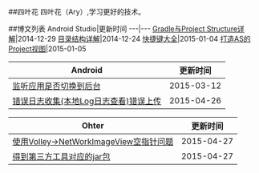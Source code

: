 ##四叶花
四叶花（Ary）,学习更好的技术。

##博文列表
Android Studio|更新时间
---|---
[Gradle与Project Structure详解](https://github.com/siyehua/Adnroid-Notes/tree/master/Android%20Studio/Gradle%20And%20Project%20Structrue)|2014-12-29
[目录结构详解](https://github.com/siyehua/Adnroid-Notes/tree/master/Android%20Studio/Directory%20Info)|2014-12-24
[快捷键大全](https://github.com/siyehua/Adnroid-Notes/tree/master/Android%20Studio/KeyMap)|2015-01-04
[打造AS的Project视图](https://github.com/siyehua/Adnroid-Notes/tree/master/Android%20Studio/Make%20Project%20View)|2015-01-05



Android |更新时间
---|---
[监听应用是否切换到后台](https://github.com/siyehua/Adnroid-Notes/tree/master/Android/AppIsBackground)|2015-03-12
[错误日志收集(本地Log日志查看)错误上传](https://github.com/siyehua/Adnroid-Notes/tree/master/Android/ErrorHelper)|2015-04-26




Ohter|更新时间
---|---
[使用Volley→NetWorkImageView空指针问题](https://github.com/siyehua/Adnroid-Notes/tree/master/Othter/NetWrokImagView_Pointerr)|2015-04-27
[得到第三方工具对应的jar包](https://github.com/siyehua/Adnroid-Notes/tree/master/Othter/NetWrokImagView_Pointerr)|2015-04-27